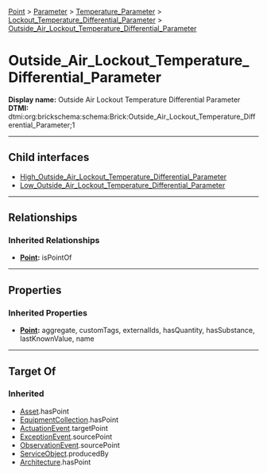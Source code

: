 [Point](../../../../Point.md) > [Parameter](../../../Parameter.md) > [Temperature_Parameter](../../Temperature_Parameter.md) > [Lockout_Temperature_Differential_Parameter](../Lockout_Temperature_Differential_Parameter.md) > [Outside_Air_Lockout_Temperature_Differential_Parameter](#)
# Outside_Air_Lockout_Temperature_Differential_Parameter

**Display name:** Outside Air Lockout Temperature Differential Parameter<br />
**DTMI:** dtmi:org:brickschema:schema:Brick:Outside_Air_Lockout_Temperature_Differential_Parameter;1

---

## Child interfaces
* [High_Outside_Air_Lockout_Temperature_Differential_Parameter](High_Outside_Air_Lockout_Temperature_Differential_Parameter.md)
* [Low_Outside_Air_Lockout_Temperature_Differential_Parameter](Low_Outside_Air_Lockout_Temperature_Differential_Parameter.md)

---

## Relationships
### Inherited Relationships
* **[Point](../../../../Point.md):** isPointOf

---

## Properties
### Inherited Properties
* **[Point](../../../../Point.md):** aggregate, customTags, externalIds, hasQuantity, hasSubstance, lastKnownValue, name

---

## Target Of
### Inherited
* [Asset](../../../../../Asset/Asset.md).hasPoint
* [EquipmentCollection](../../../../../Collection/AssetCollection/EquipmentCollection/EquipmentCollection.md).hasPoint
* [ActuationEvent](../../../../../Event/PointEvent/ActuationEvent.md).targetPoint
* [ExceptionEvent](../../../../../Event/PointEvent/ExceptionEvent.md).sourcePoint
* [ObservationEvent](../../../../../Event/PointEvent/ObservationEvent.md).sourcePoint
* [ServiceObject](../../../../../Information/ServiceObject/ServiceObject.md).producedBy
* [Architecture](../../../../../Space/Architecture/Architecture.md).hasPoint
